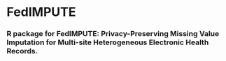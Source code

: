 # FedIMPUTE
### R package for FedIMPUTE: Privacy-Preserving Missing Value Imputation for Multi-site Heterogeneous Electronic Health Records.
